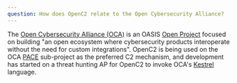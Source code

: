 ```yaml
---
question: How does OpenC2 relate to the Open Cybersecurity Alliance?
---
```


The [Open Cybersecurity Alliance
(OCA)](https://opencybersecurityalliance.org/) is an OASIS [Open
Project](https://www.oasis-open.org/open-projects/) focused on
building "an open ecosystem where cybersecurity products
interoperate without the need for custom integrations". OpenC2 is
being used on the OCA
[PACE](https://opencybersecurityalliance.org/pace/) sub-project
as the preferred C2 mechanism, and development has started on a
threat hunting AP for OpenC2 to invoke OCA's
[Kestrel](https://github.com/opencybersecurityalliance/kestrel-lang)
language.
